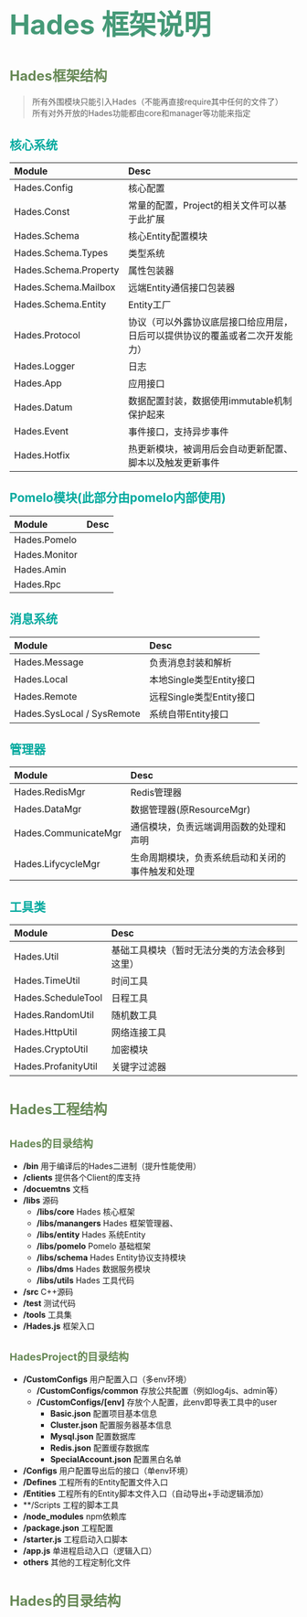 # <font color=#459977 size=10> Hades 框架说明</font>

<!-- 全角空格"  " -->

# <font color=#668855 size=5>Hades框架结构</font>
> 所有外围模块只能引入Hades（不能再直接require其中任何的文件了）  
> 所有对外开放的Hades功能都由core和manager等功能来指定

## <font color=#00a99e>核心系统</font>

   | Module         | Desc                                                                         |
   | :------------- | :--------------------------------------------------------------------------- |
   | Hades.Config   | 核心配置                                                                     |
   | Hades.Const    | 常量的配置，Project的相关文件可以基于此扩展                                  |
   | Hades.Schema   | 核心Entity配置模块                                           |
   | Hades.Schema.Types      | 类型系统                                                   |
   | Hades.Schema.Property   | 属性包装器                                                  |
   | Hades.Schema.Mailbox    | 远端Entity通信接口包装器                                         |
   | Hades.Schema.Entity     | Entity工厂                           |
   | Hades.Protocol | 协议（可以外露协议底层接口给应用层，日后可以提供协议的覆盖或者二次开发能力） |
   | Hades.Logger   | 日志                                                                         |
   | Hades.App      | 应用接口                                                                     |
   | Hades.Datum    | 数据配置封装，数据使用immutable机制保护起来                                  |
   | Hades.Event    | 事件接口，支持异步事件                                                       |
   | Hades.Hotfix   | 热更新模块，被调用后会自动更新配置、脚本以及触发更新事件                     |
	
## <font color=#00a99e>Pomelo模块(此部分由pomelo内部使用)</font>

   | Module        | Desc |
   | :------------ | :--- |
   | Hades.Pomelo  |      |
   | Hades.Monitor |      |
   | Hades.Amin    |      |
   | Hades.Rpc     |      |


## <font color=#00a99e>消息系统</font>

   | Module                     | Desc                     |
   | :------------------------- | :----------------------- |
   | Hades.Message              | 负责消息封装和解析       |
   | Hades.Local                | 本地Single类型Entity接口 |
   | Hades.Remote               | 远程Single类型Entity接口 |
   | Hades.SysLocal / SysRemote | 系统自带Entity接口       |


## <font color=#00a99e>管理器</font>

   | Module               | Desc                                             |
   | :------------------- | :----------------------------------------------- |
   | Hades.RedisMgr       | Redis管理器                                      |
   | Hades.DataMgr        | 数据管理器(原ResourceMgr)                        |
   | Hades.CommunicateMgr | 通信模块，负责远端调用函数的处理和声明           |
   | Hades.LifycycleMgr   | 生命周期模块，负责系统启动和关闭的事件触发和处理 |
	

## <font color=#00a99e>工具类</font> 

   | Module              | Desc                                         |
   | :------------------ | :------------------------------------------- |
   | Hades.Util          | 基础工具模块（暂时无法分类的方法会移到这里） |
   | Hades.TimeUtil      | 时间工具                                     |
   | Hades.ScheduleTool  | 日程工具                                     |
   | Hades.RandomUtil    | 随机数工具                                   |
   | Hades.HttpUtil      | 网络连接工具                                 |
   | Hades.CryptoUtil    | 加密模块                                     |
   | Hades.ProfanityUtil | 关键字过滤器                                 |

# <font color=#668855 size=5>Hades工程结构</font>
## <font color=#668855 size=4>Hades的目录结构</font>
* **/bin** 用于编译后的Hades二进制（提升性能使用）
* **/clients** 提供各个Client的库支持
* **/docuemtns** 文档
* **/libs** 源码
	* **/libs/core** Hades 核心框架
	* **/libs/manangers** Hades 框架管理器、
	* **/libs/entity** Hades 系统Entity
	* **/libs/pomelo** Pomelo 基础框架
	* **/libs/schema** Hades Entity协议支持模块
	* **/libs/dms** Hades 数据服务模块
	* **/libs/utils** Hades 工具代码
* **/src** C++源码
* **/test** 测试代码
* **/tools** 工具集
* **/Hades.js** 框架入口

## <font color=#668855 size=4>HadesProject的目录结构</font>
* **/CustomConfigs** 用户配置入口（多env环境）
	* **/CustomConfigs/common** 存放公共配置（例如log4js、admin等）
	* **/CustomConfigs/[env]** 存放个人配置，此env即导表工具中的user
		* **Basic.json** 配置项目基本信息
		* **Cluster.json** 配置服务器基本信息
		* **Mysql.json** 配置数据库
		* **Redis.json** 配置缓存数据库
		* **SpecialAccount.json** 配置黑白名单
* **/Configs** 用户配置导出后的接口（单env环境）
* **/Defines** 工程所有的Entity配置文件入口
* **/Entities** 工程所有的Entity脚本文件入口（自动导出+手动逻辑添加）
* **/Scripts 工程的脚本工具
* **/node_modules** npm依赖库
* **/package.json** 工程配置
* **/starter.js** 工程启动入口脚本
* **/app.js** 单进程启动入口（逻辑入口）
* **others** 其他的工程定制化文件

# <font color=#668855 size=5>Hades的目录结构</font>
